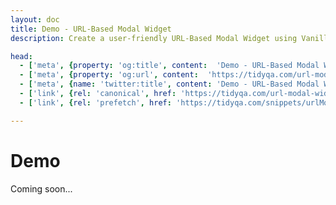 ```yaml
---
layout: doc
title: Demo - URL-Based Modal Widget
description: Create a user-friendly URL-Based Modal Widget using Vanilla JavaScript and CSS animations. Display custom messages on specific pages, control modal position, delay, and hide options. Enhance user engagement with a smooth fade-in modal effect. Perfect for beginners looking to add interactive pop-ups to their website.

head:
  - ['meta', {property: 'og:title', content:  'Demo - URL-Based Modal Widget' }]
  - ['meta', {property: 'og:url', content:  'https://tidyqa.com/url-modal-widget/demo/' }] 
  - ['meta', {name: 'twitter:title', content: 'Demo - URL-Based Modal Widget'}]
  - ['link', {rel: 'canonical', href: 'https://tidyqa.com/url-modal-widget/demo/'}]
  - ['link', {rel: 'prefetch', href: 'https://tidyqa.com/snippets/urlModalWidget.js'}]

---
```


# Demo

Coming soon...
